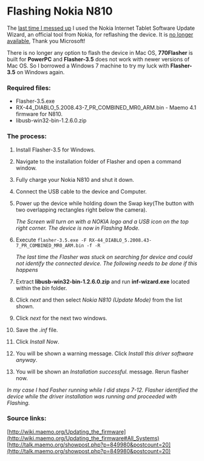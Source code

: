 # Flashing Nokia N810

The [last time I messed up](http://talk.maemo.org/showthread.php?p=1490074) I used the Nokia Internet Tablet Software Update Wizard, an official tool from Nokia, for reflashing the device. It is [no longer available](http://europe.nokia.com/A4305010), Thank you Microsoft! 

There is no longer any option to flash the device in Mac OS, **770Flasher** is built for **PowerPC** and **Flasher-3.5** does not work with newer versions of Mac OS. So I borrowed a Windows 7 machine to try my luck with **Flasher-3.5** on Windows again.

### Required files:

- Flasher-3.5.exe
- RX-44_DIABLO_5.2008.43-7_PR_COMBINED_MR0_ARM.bin - Maemo 4.1 firmware for N810.
- libusb-win32-bin-1.2.6.0.zip

### The process:

1. Install Flasher-3.5 for Windows.
2. Navigate to the installation folder of Flasher and open a command window.
3. Fully charge your Nokia N810 and shut it down.
4. Connect the USB cable to the device and Computer.
5. Power up the device while holding down the Swap key(The button with two overlapping rectangles right below the camera).

   *The Screen will turn on with a NOKIA logo and a USB icon on the top right corner. The device is now in Flashing Mode.*

6. Execute `flasher-3.5.exe -F RX-44_DIABLO_5.2008.43-7_PR_COMBINED_MR0_ARM.bin -f -R`

   *The last time the Flasher was stuck on searching for device and could not identify the connected device. The following needs to be done if this happens*

7. Extract **libusb-win32-bin-1.2.6.0.zip** and run **inf-wizard.exe** located within the *bin* folder.
8. Click *next* and then select *Nokia N810 (Update Mode)* from the list shown. 
9. Click *next* for the next two windows. 
10. Save the *.inf* file.
11. Click *Install Now*.
12. You will be shown a warning message. Click *Install this driver software anyway*.
13. You will be shown an *Installation successful.* message. Rerun flasher now. 
   
*In my case I had Fasher running while I did steps 7-12. Flasher identified the device while the driver installation was running and proceeded with Flashing.*

### Source links:
[http://wiki.maemo.org/Updating_the_firmware](http://wiki.maemo.org/Updating_the_firmware#All_Systems)
[http://talk.maemo.org/showpost.php?p=849980&postcount=20](http://talk.maemo.org/showpost.php?p=849980&postcount=20)